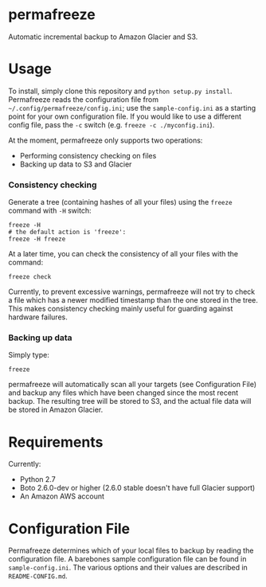 permafreeze
===========

Automatic incremental backup to Amazon Glacier and S3.

Usage
=====

To install, simply clone this repository and `python setup.py install`. Permafreeze reads the configuration file from `~/.config/permafreeze/config.ini`; use the `sample-config.ini` as a starting point for your own configuration file. If you would like to use a different config file, pass the `-c` switch (e.g. `freeze -c ./myconfig.ini`).

At the moment, permafreeze only supports two operations:

* Performing consistency checking on files
* Backing up data to S3 and Glacier

### Consistency checking

Generate a tree (containing hashes of all your files) using the `freeze` command with `-H` switch:

    freeze -H
    # the default action is 'freeze':
    freeze -H freeze

At a later time, you can check the consistency of all your files with the command:

    freeze check

Currently, to prevent excessive warnings, permafreeze will not try to check a file which has a newer modified timestamp than the one stored in the tree. This makes consistency checking mainly useful for guarding against hardware failures.

### Backing up data

Simply type:

    freeze

permafreeze will automatically scan all your targets (see Configuration File) and backup any files which have been changed since the most recent backup. The resulting tree will be stored to S3, and the actual file data will be stored in Amazon Glacier.

Requirements
============

Currently:

* Python 2.7
* Boto 2.6.0-dev or higher (2.6.0 stable doesn't have full Glacier support)
* An Amazon AWS account

Configuration File
==================

Permafreeze determines which of your local files to backup by reading the configuration file. A barebones sample configuration file can be found in `sample-config.ini`. The various options and their values are described in `README-CONFIG.md`.
